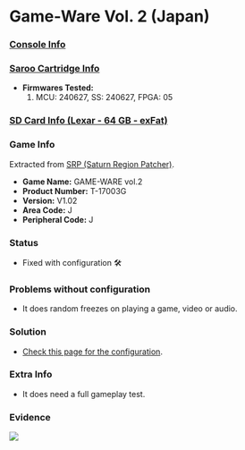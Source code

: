 # Game-Ware Vol. 2 (Japan)

### [Console Info](../../../../Info/Consoles/VA13/README.md)

### [Saroo Cartridge Info](../../../../Info/Cartridges/RetroGameParadiseStore/1.32F/README.md)

- <b>Firmwares Tested:</b>
  1. MCU: 240627, SS: 240627, FPGA: 05

### [SD Card Info (Lexar - 64 GB - exFat)](../../../../Info/SdCards/Lexar/64GB/exfat/README.md)

### Game Info

Extracted from [SRP (Saturn Region Patcher)](https://segaxtreme.net/resources/saturn-region-patcher.81/download).

- <b>Game Name:</b> GAME-WARE vol.2
- <b>Product Number:</b> T-17003G
- <b>Version:</b> V1.02
- <b>Area Code:</b> J
- <b>Peripheral Code:</b> J

### Status

- Fixed with configuration :hammer_and_wrench:

### Problems without configuration

- It does random freezes on playing a game, video or audio.

### Solution

- [Check this page for the configuration](https://github.com/williamdsw/saroo-configuration-list/blob/master/J/T-17003G/README.md).

### Extra Info

- It does need a full gameplay test.

### Evidence

[![](https://img.youtube.com/vi/DABoJy07s0s/0.jpg)](https://www.youtube.com/watch?v=DABoJy07s0s)
